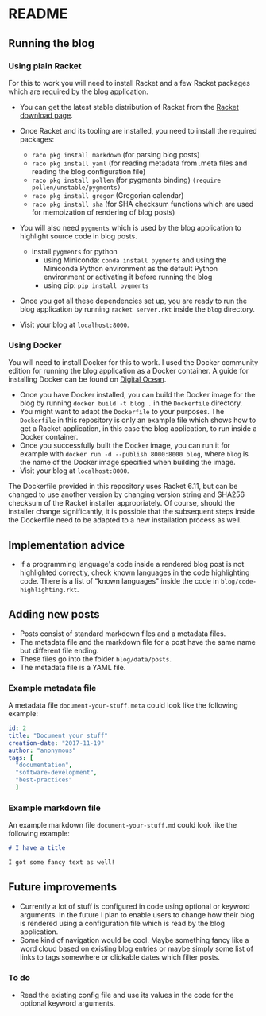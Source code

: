 # README

## Running the blog

### Using plain Racket

For this to work you will need to install Racket and a few Racket packages which are required by the blog application.

* You can get the latest stable distribution of Racket from the [Racket download page](https://download.racket-lang.org/).
* Once Racket and its tooling are installed, you need to install the required packages:
  * `raco pkg install markdown` (for parsing blog posts)
  * `raco pkg install yaml` (for reading metadata from .meta files and reading the blog configuration file)
  * `raco pkg install pollen` (for pygments binding)  `(require pollen/unstable/pygments)`
  * `raco pkg install gregor` (Gregorian calendar)
  * `raco pkg install sha` (for SHA checksum functions which are used for memoization of rendering of blog posts)
* You will also need `pygments` which is used by the blog application to highlight source code in blog posts.
  * install `pygments` for python
    * using Miniconda: `conda install pygments` and using the Miniconda Python environment as the default Python environment or activating it before running the blog
    * using pip: `pip install pygments`

* Once you got all these dependencies set up, you are ready to run the blog application by running `racket server.rkt` inside the `blog` directory.
* Visit your blog at `localhost:8000`.

### Using Docker

You will need to install Docker for this to work. I used the Docker community edition for running the blog application as a Docker container. A guide for installing Docker can be found on [Digital Ocean](https://www.digitalocean.com/community/tutorials/how-to-install-and-use-docker-on-ubuntu-16-04).

* Once you have Docker installed, you can build the Docker image for the blog by running `docker build -t blog .` in the `Dockerfile` directory.
* You might want to adapt the `Dockerfile` to your purposes. The `Dockerfile` in this repository is only an example file which shows how to get a Racket application, in this case the blog application, to run inside a Docker container.
* Once you successfully built the Docker image, you can run it for example with `docker run -d --publish 8000:8000 blog`, where `blog` is the name of the Docker image specified when building the image.
* Visit your blog at `localhost:8000`.

The Dockerfile provided in this repository uses Racket 6.11, but can be changed to use another version by changing version string and SHA256 checksum of the Racket installer appropriately. Of course, should the installer change significantly, it is possible that the subsequent steps inside the Dockerfile need to be adapted to a new installation process as well.

## Implementation advice

* If a programming language's code inside a rendered blog post is not highlighted correctly, check known languages in the code highlighting code. There is a list of "known languages" inside the code in `blog/code-highlighting.rkt`.

## Adding new posts

* Posts consist of standard markdown files and a metadata files.
* The metadata file and the markdown file for a post have the same name but different file ending.
* These files go into the folder `blog/data/posts`.
* The metadata file is a YAML file.

### Example metadata file

A metadata file `document-your-stuff.meta` could look like the following example:

``` yaml
id: 2
title: "Document your stuff"
creation-date: "2017-11-19"
author: "anonymous"
tags: [
  "documentation",
  "software-development",
  "best-practices"
  ]
```

### Example markdown file

An example markdown file `document-your-stuff.md` could look like the following example:

``` markdown
# I have a title

I got some fancy text as well!
```

## Future improvements

* Currently a lot of stuff is configured in code using optional or keyword arguments. In the future I plan to enable users to change how their blog is rendered using a configuration file which is read by the blog application.
* Some kind of navigation would be cool. Maybe something fancy like a word cloud based on existing blog entries or maybe simply some list of links to tags somewhere or clickable dates which filter posts.

### To do

* Read the existing config file and use its values in the code for the optional keyword arguments.
